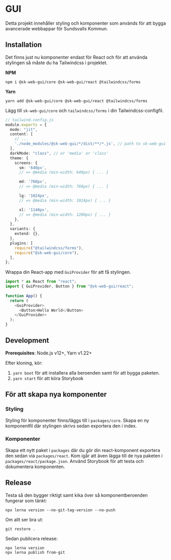 # GUI

Detta projekt innehåller styling och komponenter som används för att bygga avancerade webbappar för Sundsvalls Kommun.

## Installation

Det finns just nu komponenter endast för React och för att använda stylingen så måste du ha Tailwindcss i projektet.

**NPM**

```
npm i @sk-web-gui/core @sk-web-gui/react @tailwindcss/forms
```

**Yarn**

```
yarn add @sk-web-gui/core @sk-web-gui/react @tailwindcss/forms
```

Lägg till `sk-web-gui/core` och `tailwindcss/forms` i din Tailwindcss-configfil.

```TypeScript
// tailwind.config.js
module.exports = {
  mode: "jit",
  content: [
    // ...
    './node_modules/@sk-web-gui/*/dist/**/*.js', // path to sk-web-gui
  ],
  darkMode: "class", // or 'media' or 'class'
  theme: {
    screens: {
      sm: '640px',
      // => @media (min-width: 640px) { ... }

      md: '768px',
      // => @media (min-width: 768px) { ... }

      lg: '1024px',
      // => @media (min-width: 1024px) { ... }

      xl: '1140px',
      // => @media (min-width: 1280px) { ... }
    },
  },
  variants: {
    extend: {},
  },
  plugins: [
    require("@tailwindcss/forms"),
    require("@sk-web-gui/core"),
  ],
};
```

Wrappa din React-app med `GuiProvider` för att få stylingen.

```TypeScript
import * as React from "react";
import { GuiProvider, Button } from "@sk-web-gui/react";
​
function App() {
  return (
    <GuiProvider>
      <Button>Hello World</Button>
    </GuiProvider>
  );
}
```

## Development

**Prerequisites**: Node.js v12+, Yarn v1.22+

Efter kloning, kör:

1. `yarn boot` för att installera alla beroenden samt för att bygga paketen.
2. `yarn start` för att köra Storybook

## För att skapa nya komponenter

### Styling

Styling för komponenter finns/läggs till i `packages/core`. Skapa en ny komponentfil där stylingen skrivs sedan exportera den i index.

### Komponenter

Skapa ett nytt paket i `packages` där du gör din react-komponent exportera den sedan via `packages/react`. Kom igår att även lägga till de nya paketen i `packages/react/package.json`. Använd Storybook för att testa och dokumentera komponenten.

## Release

Testa så den bygger riktigt samt kika över så komponentberoenden fungerar som tänkt:

```
npx lerna version --no-git-tag-version --no-push
```

Om allt ser bra ut:

```
git restore .
```

Sedan publicera release:

```
npx lerna version
npx lerna publish from-git
```
